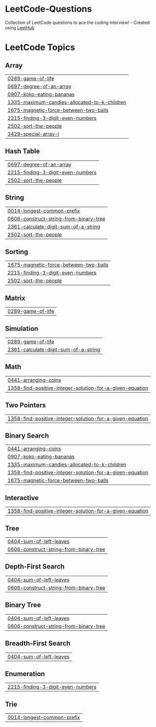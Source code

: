 # LeetCode-Questions
Collection of LeetCode questions to ace the coding interview! - Created using [LeetHub](https://github.com/QasimWani/LeetHub)

<!---LeetCode Topics Start-->
# LeetCode Topics
## Array
|  |
| ------- |
| [0289-game-of-life](https://github.com/BHAVISHAYA/LeetCode-Questions/tree/master/0289-game-of-life) |
| [0697-degree-of-an-array](https://github.com/BHAVISHAYA/LeetCode-Questions/tree/master/0697-degree-of-an-array) |
| [0907-koko-eating-bananas](https://github.com/BHAVISHAYA/LeetCode-Questions/tree/master/0907-koko-eating-bananas) |
| [1335-maximum-candies-allocated-to-k-children](https://github.com/BHAVISHAYA/LeetCode-Questions/tree/master/1335-maximum-candies-allocated-to-k-children) |
| [1675-magnetic-force-between-two-balls](https://github.com/BHAVISHAYA/LeetCode-Questions/tree/master/1675-magnetic-force-between-two-balls) |
| [2215-finding-3-digit-even-numbers](https://github.com/BHAVISHAYA/LeetCode-Questions/tree/master/2215-finding-3-digit-even-numbers) |
| [2502-sort-the-people](https://github.com/BHAVISHAYA/LeetCode-Questions/tree/master/2502-sort-the-people) |
| [3429-special-array-i](https://github.com/BHAVISHAYA/LeetCode-Questions/tree/master/3429-special-array-i) |
## Hash Table
|  |
| ------- |
| [0697-degree-of-an-array](https://github.com/BHAVISHAYA/LeetCode-Questions/tree/master/0697-degree-of-an-array) |
| [2215-finding-3-digit-even-numbers](https://github.com/BHAVISHAYA/LeetCode-Questions/tree/master/2215-finding-3-digit-even-numbers) |
| [2502-sort-the-people](https://github.com/BHAVISHAYA/LeetCode-Questions/tree/master/2502-sort-the-people) |
## String
|  |
| ------- |
| [0014-longest-common-prefix](https://github.com/BHAVISHAYA/LeetCode-Questions/tree/master/0014-longest-common-prefix) |
| [0606-construct-string-from-binary-tree](https://github.com/BHAVISHAYA/LeetCode-Questions/tree/master/0606-construct-string-from-binary-tree) |
| [2361-calculate-digit-sum-of-a-string](https://github.com/BHAVISHAYA/LeetCode-Questions/tree/master/2361-calculate-digit-sum-of-a-string) |
| [2502-sort-the-people](https://github.com/BHAVISHAYA/LeetCode-Questions/tree/master/2502-sort-the-people) |
## Sorting
|  |
| ------- |
| [1675-magnetic-force-between-two-balls](https://github.com/BHAVISHAYA/LeetCode-Questions/tree/master/1675-magnetic-force-between-two-balls) |
| [2215-finding-3-digit-even-numbers](https://github.com/BHAVISHAYA/LeetCode-Questions/tree/master/2215-finding-3-digit-even-numbers) |
| [2502-sort-the-people](https://github.com/BHAVISHAYA/LeetCode-Questions/tree/master/2502-sort-the-people) |
## Matrix
|  |
| ------- |
| [0289-game-of-life](https://github.com/BHAVISHAYA/LeetCode-Questions/tree/master/0289-game-of-life) |
## Simulation
|  |
| ------- |
| [0289-game-of-life](https://github.com/BHAVISHAYA/LeetCode-Questions/tree/master/0289-game-of-life) |
| [2361-calculate-digit-sum-of-a-string](https://github.com/BHAVISHAYA/LeetCode-Questions/tree/master/2361-calculate-digit-sum-of-a-string) |
## Math
|  |
| ------- |
| [0441-arranging-coins](https://github.com/BHAVISHAYA/LeetCode-Questions/tree/master/0441-arranging-coins) |
| [1358-find-positive-integer-solution-for-a-given-equation](https://github.com/BHAVISHAYA/LeetCode-Questions/tree/master/1358-find-positive-integer-solution-for-a-given-equation) |
## Two Pointers
|  |
| ------- |
| [1358-find-positive-integer-solution-for-a-given-equation](https://github.com/BHAVISHAYA/LeetCode-Questions/tree/master/1358-find-positive-integer-solution-for-a-given-equation) |
## Binary Search
|  |
| ------- |
| [0441-arranging-coins](https://github.com/BHAVISHAYA/LeetCode-Questions/tree/master/0441-arranging-coins) |
| [0907-koko-eating-bananas](https://github.com/BHAVISHAYA/LeetCode-Questions/tree/master/0907-koko-eating-bananas) |
| [1335-maximum-candies-allocated-to-k-children](https://github.com/BHAVISHAYA/LeetCode-Questions/tree/master/1335-maximum-candies-allocated-to-k-children) |
| [1358-find-positive-integer-solution-for-a-given-equation](https://github.com/BHAVISHAYA/LeetCode-Questions/tree/master/1358-find-positive-integer-solution-for-a-given-equation) |
| [1675-magnetic-force-between-two-balls](https://github.com/BHAVISHAYA/LeetCode-Questions/tree/master/1675-magnetic-force-between-two-balls) |
## Interactive
|  |
| ------- |
| [1358-find-positive-integer-solution-for-a-given-equation](https://github.com/BHAVISHAYA/LeetCode-Questions/tree/master/1358-find-positive-integer-solution-for-a-given-equation) |
## Tree
|  |
| ------- |
| [0404-sum-of-left-leaves](https://github.com/BHAVISHAYA/LeetCode-Questions/tree/master/0404-sum-of-left-leaves) |
| [0606-construct-string-from-binary-tree](https://github.com/BHAVISHAYA/LeetCode-Questions/tree/master/0606-construct-string-from-binary-tree) |
## Depth-First Search
|  |
| ------- |
| [0404-sum-of-left-leaves](https://github.com/BHAVISHAYA/LeetCode-Questions/tree/master/0404-sum-of-left-leaves) |
| [0606-construct-string-from-binary-tree](https://github.com/BHAVISHAYA/LeetCode-Questions/tree/master/0606-construct-string-from-binary-tree) |
## Binary Tree
|  |
| ------- |
| [0404-sum-of-left-leaves](https://github.com/BHAVISHAYA/LeetCode-Questions/tree/master/0404-sum-of-left-leaves) |
| [0606-construct-string-from-binary-tree](https://github.com/BHAVISHAYA/LeetCode-Questions/tree/master/0606-construct-string-from-binary-tree) |
## Breadth-First Search
|  |
| ------- |
| [0404-sum-of-left-leaves](https://github.com/BHAVISHAYA/LeetCode-Questions/tree/master/0404-sum-of-left-leaves) |
## Enumeration
|  |
| ------- |
| [2215-finding-3-digit-even-numbers](https://github.com/BHAVISHAYA/LeetCode-Questions/tree/master/2215-finding-3-digit-even-numbers) |
## Trie
|  |
| ------- |
| [0014-longest-common-prefix](https://github.com/BHAVISHAYA/LeetCode-Questions/tree/master/0014-longest-common-prefix) |
<!---LeetCode Topics End-->